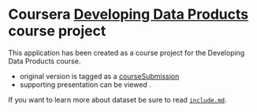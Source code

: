 Coursera [Developing Data Products](https://www.coursera.org/course/devdataprod) course project
==============================

This application has been created as a course project for the Developing Data Products course.
 - original version is tagged as a [courseSubmission](https://github.com/AndrewBagley/Coursera---Developing-Data-Products)
 - supporting presentation can be viewed []().

If you want to learn more about dataset be sure to read [`include.md`](https://github.com/AndrewBagley/Coursera---Developing-Data-Products/include.md).


